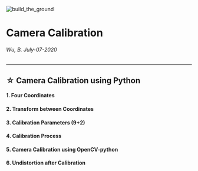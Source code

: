 ![build_the_ground](https://img.shields.io/badge/self--improvement-BuildGround-brightgreen)

# Camera Calibration
###### Wu, B.  July-07-2020
---

## ☆ Camera Calibration using Python
#### 1. Four Coordinates
#### 2. Transform between Coordinates
#### 3. Calibration Parameters (9+2)
#### 4. Calibration Process
#### 5. Camera Calibration using OpenCV-python
#### 6. Undistortion after Calibration

